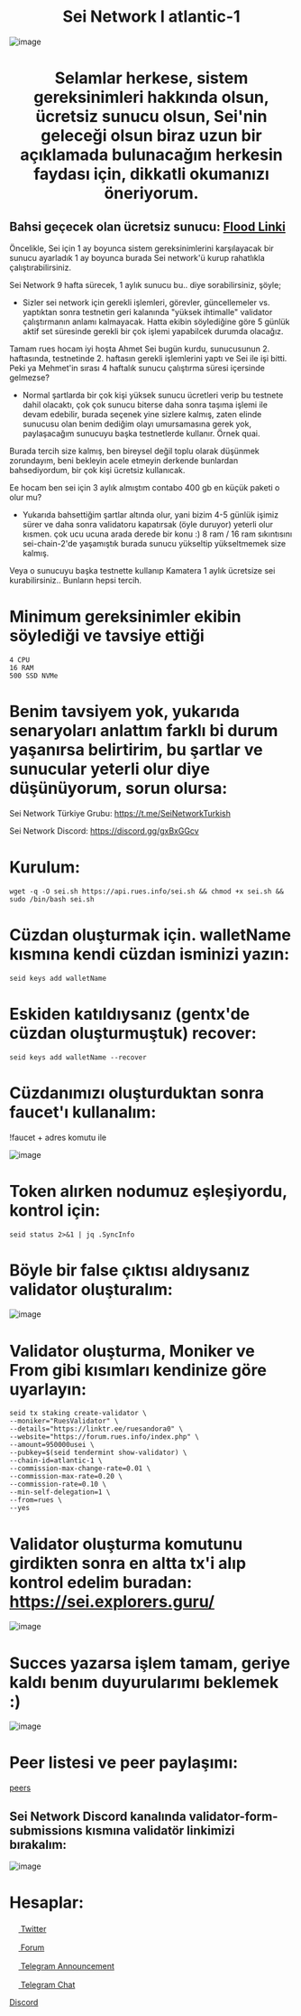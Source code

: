 <h1 align="center">Sei Network I atlantic-1 </h1>

![image](https://user-images.githubusercontent.com/101149671/178675500-886f53a3-45b7-48aa-ade4-2fb01d26d3ee.png)

<h1 align="center"> Selamlar herkese, sistem gereksinimleri hakkında olsun, ücretsiz sunucu olsun, Sei'nin geleceği olsun biraz uzun bir açıklamada bulunacağım herkesin faydası için, dikkatli okumanızı öneriyorum. </h1>

## Bahsi geçecek olan ücretsiz sunucu: [Flood Linki](https://forum.rues.info/index.php?threads/kamatera-uecretsiz-hesap-olusturma-ve-sei-icin-sunucu-kiralama.2139/)

Öncelikle, Sei için 1 ay boyunca sistem gereksinimlerini karşılayacak bir sunucu ayarladık 1 ay boyunca burada Sei network'ü kurup rahatlıkla çalıştırabilirsiniz.

Sei Network 9 hafta sürecek, 1 aylık sunucu bu.. diye sorabilirsiniz, şöyle;

- Sizler sei network için gerekli işlemleri, görevler, güncellemeler vs. yaptıktan sonra testnetin geri kalanında "yüksek ihtimalle" validator çalıştırmanın anlamı kalmayacak. Hatta ekibin söylediğine göre 5 günlük aktif set süresinde gerekli bir çok işlemi yapabilcek durumda olacağız.

Tamam rues hocam iyi hoşta Ahmet Sei bugün kurdu, sunucusunun 2. haftasında, testnetinde 2. haftasın gerekli işlemlerini yaptı ve Sei ile işi bitti. Peki ya Mehmet'in sırası 4 haftalık sunucu çalıştırma süresi içersinde gelmezse?

- Normal şartlarda bir çok kişi yüksek sunucu ücretleri verip bu testnete dahil olacaktı, çok çok sunucu biterse daha sonra taşıma işlemi ile devam edebilir, burada seçenek yine sizlere kalmış, zaten elinde sunucusu olan benim dediğim olayı umursamasına gerek yok, paylaşacağım sunucuyu başka testnetlerde kullanır. Örnek quai.

Burada tercih size kalmış, ben bireysel değil toplu olarak düşünmek zorundayım, beni bekleyin acele etmeyin derkende bunlardan bahsediyordum, bir çok kişi ücretsiz kullanıcak. 

Ee hocam ben sei için 3 aylık almıştım contabo 400 gb en küçük paketi o olur mu?

- Yukarıda bahsettiğim şartlar altında olur, yani bizim 4-5 günlük işimiz sürer ve daha sonra validatoru kapatırsak (öyle duruyor) yeterli olur kısmen. çok ucu ucuna arada derede bir konu :) 8 ram / 16 ram sıkıntısını sei-chain-2'de yaşamıştık burada sunucu yükseltip yükseltmemek size kalmış.

Veya o sunucuyu başka testnette kullanıp Kamatera 1 aylık ücretsize sei kurabilirsiniz.. Bunların hepsi tercih.

# Minimum gereksinimler ekibin söylediği ve tavsiye ettiği
```
4 CPU
16 RAM
500 SSD NVMe
```

# Benim tavsiyem yok, yukarıda senaryoları anlattım farklı bi durum yaşanırsa belirtirim, bu şartlar ve sunucular  yeterli olur diye düşünüyorum, sorun olursa:

Sei Network Türkiye Grubu: https://t.me/SeiNetworkTurkish

Sei Network Discord: https://discord.gg/gxBxGGcv

# Kurulum:
```
wget -q -O sei.sh https://api.rues.info/sei.sh && chmod +x sei.sh && sudo /bin/bash sei.sh
```

# Cüzdan oluşturmak için. walletName kısmına kendi cüzdan isminizi yazın:
```
seid keys add walletName
```

# Eskiden katıldıysanız (gentx'de cüzdan oluşturmuştuk) recover:
```
seid keys add walletName --recover
```
# Cüzdanımızı oluşturduktan sonra faucet'ı kullanalım: 

!faucet + adres komutu ile

![image](https://user-images.githubusercontent.com/101149671/178693732-5cd4d18f-1336-4c90-9f86-54df603f4e4d.png)

# Token alırken nodumuz eşleşiyordu, kontrol için:
```
seid status 2>&1 | jq .SyncInfo
```

# Böyle bir false çıktısı aldıysanız validator oluşturalım:

![image](https://user-images.githubusercontent.com/101149671/178694049-1023fb98-92d7-4a42-a202-5abcd121756e.png)

# Validator oluşturma, Moniker ve From gibi kısımları kendinize göre uyarlayın:
```
seid tx staking create-validator \
--moniker="RuesValidator" \
--details="https://linktr.ee/ruesandora0" \
--website="https://forum.rues.info/index.php" \
--amount=950000usei \
--pubkey=$(seid tendermint show-validator) \
--chain-id=atlantic-1 \
--commission-max-change-rate=0.01 \
--commission-max-rate=0.20 \
--commission-rate=0.10 \
--min-self-delegation=1 \
--from=rues \
--yes
```

# Validator oluşturma komutunu girdikten sonra en altta tx'i alıp kontrol edelim buradan: https://sei.explorers.guru/

![image](https://user-images.githubusercontent.com/101149671/178698389-2bb7e595-57b3-4b5a-b76c-33e65f0895fb.png)

# Succes yazarsa işlem tamam, geriye kaldı  benım duyurularımı beklemek :)

![image](https://user-images.githubusercontent.com/101149671/178698491-739de8e4-4d5c-43b6-afbb-cd10fc921149.png)


# Peer listesi ve peer paylaşımı:

[peers](https://forum.rues.info/index.php?threads/sei-network-atlantic-1-peer-listesi-olusturuyoruz-sizde-destek-olabilirsiniz.2144/)

## Sei Network Discord kanalında validator-form-submissions kısmına validatör linkimizi bırakalım:

![image](https://user-images.githubusercontent.com/101149671/178734977-ea774ce9-4d68-4bd0-ab4a-2e8bf474b4bf.png)


# Hesaplar:

[<img src="https://cdn-icons-png.flaticon.com/512/733/733579.png" width="16px"> Twitter   ](https://twitter.com/Ruesandora0) 

[<img src="https://cdn-icons-png.flaticon.com/512/1336/1336494.png" width="16px"> Forum   ](https://forum.rues.info/index.php)

[<img src="https://cdn-icons-png.flaticon.com/512/2111/2111646.png" width="16px"> Telegram Announcement   ](https://t.me/RuesAnnouncement)

[<img src="https://cdn-icons-png.flaticon.com/512/2111/2111646.png" width="16px"> Telegram Chat   ](https://t.me/RuesChat)

[Discord](https://discord.gg/ruescommunity)







